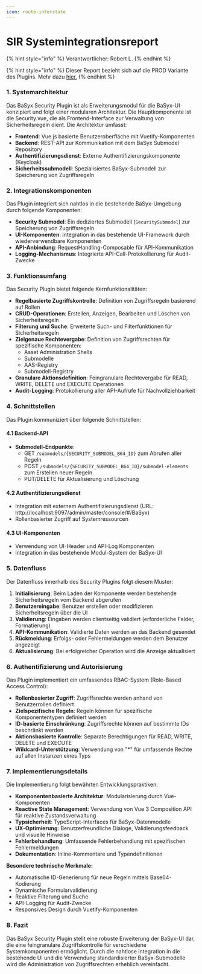 ```yaml
---
icon: route-interstate
---
```


# SIR Systemintegrationsreport

{% hint style="info" %}
Verantwortlicher: Robert L.
{% endhint %}

{% hint style="info" %}
Dieser Report bezieht sich auf die PROD Variante des Plugins. Mehr dazu [hier.](../entwicklung/finales-plugin-starten-mock-vs-prod.md)
{% endhint %}

### 1. Systemarchitektur

Das BaSyx Security Plugin ist als Erweiterungsmodul für die BaSyx-UI konzipiert und folgt einer modularen Architektur. Die Hauptkomponente ist die Security.vue, die als Frontend-Interface zur Verwaltung von Sicherheitsregeln dient. Die Architektur umfasst:

* **Frontend**: Vue.js basierte Benutzeroberfläche mit Vuetify-Komponenten
* **Backend**: REST-API zur Kommunikation mit dem BaSyx Submodel Repository
* **Authentifizierungsdienst**: Externe Authentifizierungskomponente (Keycloak)
* **Sicherheitssubmodell**: Spezialisiertes BaSyx-Submodell zur Speicherung von Zugriffsregeln

### 2. Integrationskomponenten

Das Plugin integriert sich nahtlos in die bestehende BaSyx-Umgebung durch folgende Komponenten:

* **Security Submodel**: Ein dediziertes Submodell (`SecuritySubmodel`) zur Speicherung von Zugriffsregeln
* **UI-Komponenten**: Integration in das bestehende UI-Framework durch wiederverwendbare Komponenten
* **API-Anbindung**: RequestHandling-Composable für API-Kommunikation
* **Logging-Mechanismus**: Integrierte API-Call-Protokollierung für Audit-Zwecke

### 3. Funktionsumfang

Das Security Plugin bietet folgende Kernfunktionalitäten:

* **Regelbasierte Zugriffskontrolle**: Definition von Zugriffsregeln basierend auf Rollen
* **CRUD-Operationen**: Erstellen, Anzeigen, Bearbeiten und Löschen von Sicherheitsregeln
* **Filterung und Suche**: Erweiterte Such- und Filterfunktionen für Sicherheitsregeln
* **Zielgenaue Rechtevergabe**: Definition von Zugriffsrechten für spezifische Komponenten:
  * Asset Administration Shells
  * Submodelle
  * AAS-Registry
  * Submodell-Registry
* **Granulare Aktionsdefinition**: Feingranulare Rechtevergabe für READ, WRITE, DELETE und EXECUTE Operationen
* **Audit-Logging**: Protokollierung aller API-Aufrufe für Nachvollziehbarkeit

### 4. Schnittstellen

Das Plugin kommuniziert über folgende Schnittstellen:

#### 4.1 Backend-API

* **Submodell-Endpunkte**:
  * GET `/submodels/{SECURITY_SUBMODEL_B64_ID}` zum Abrufen aller Regeln
  * POST `/submodels/{SECURITY_SUBMODEL_B64_ID}/submodel-elements` zum Erstellen neuer Regeln
  * PUT/DELETE für Aktualisierung und Löschung

#### 4.2 Authentifizierungsdienst

* Integration mit externem Authentifizierungsdienst (URL: http://localhost:9097/admin/master/console/#/BaSyx)
* Rollenbasierter Zugriff auf Systemressourcen

#### 4.3 UI-Komponenten

* Verwendung von UI-Header und API-Log Komponenten
* Integration in das bestehende Modul-System der BaSyx-UI

### 5. Datenfluss

Der Datenfluss innerhalb des Security Plugins folgt diesem Muster:

1. **Initialisierung**: Beim Laden der Komponente werden bestehende Sicherheitsregeln vom Backend abgerufen
2. **Benutzereingabe**: Benutzer erstellen oder modifizieren Sicherheitsregeln über die UI
3. **Validierung**: Eingaben werden clientseitig validiert (erforderliche Felder, Formatierung)
4. **API-Kommunikation**: Validierte Daten werden an das Backend gesendet
5. **Rückmeldung**: Erfolgs- oder Fehlermeldungen werden dem Benutzer angezeigt
6. **Aktualisierung**: Bei erfolgreicher Operation wird die Anzeige aktualisiert

### 6. Authentifizierung und Autorisierung

Das Plugin implementiert ein umfassendes RBAC-System (Role-Based Access Control):

* **Rollenbasierter Zugriff**: Zugriffsrechte werden anhand von Benutzerrollen definiert
* **Zielspezifische Regeln**: Regeln können für spezifische Komponententypen definiert werden
* **ID-basierte Einschränkung**: Zugriffsrechte können auf bestimmte IDs beschränkt werden
* **Aktionsbasierte Kontrolle**: Separate Berechtigungen für READ, WRITE, DELETE und EXECUTE
* **Wildcard-Unterstützung**: Verwendung von "\*" für umfassende Rechte auf allen Instanzen eines Typs

### 7. Implementierungsdetails

Die Implementierung folgt bewährten Entwicklungspraktiken:

* **Komponentenbasierte Architektur**: Modularisierung durch Vue-Komponenten
* **Reactive State Management**: Verwendung von Vue 3 Composition API für reaktive Zustandsverwaltung
* **Typsicherheit**: TypeScript-Interfaces für BaSyx-Datenmodelle
* **UX-Optimierung**: Benutzerfreundliche Dialoge, Validierungsfeedback und visuelle Hinweise
* **Fehlerbehandlung**: Umfassende Fehlerbehandlung mit spezifischen Fehlermeldungen
* **Dokumentation**: Inline-Kommentare und Typendefinitionen

**Besondere technische Merkmale:**

* Automatische ID-Generierung für neue Regeln mittels Base64-Kodierung
* Dynamische Formularvalidierung
* Reaktive Filterung und Suche
* API-Logging für Audit-Zwecke
* Responsives Design durch Vuetify-Komponenten

### 8. Fazit

Das BaSyx Security Plugin stellt eine robuste Erweiterung der BaSyx-UI dar, die eine feingranulare Zugriffskontrolle für verschiedene Systemkomponenten ermöglicht. Durch die nahtlose Integration in die bestehende UI und die Verwendung standardisierter BaSyx-Submodelle wird die Administration von Zugriffsrechten erheblich vereinfacht.
